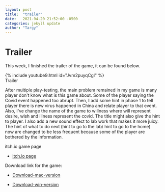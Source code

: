 ```yaml
---
layout: post
title:  "trailer"
date:   2021-04-20 21:52:00 -0500
categories: jekyll update
author: "Targy"
---
```


# Trailer

This week, I finished the trailer of the game, it can be found below.

{% include youtube9.html id="Jvm2puyqCgI" %}  
Trailer

After multiple play-testing, the main problem remained in my game is many player don't know what is this game about. Some of the player saying the Covid event happened too abrupt. Then, I add some hint in phase 1 to tell player there is new virus happened in China and relate player to that event. Also, I've change the name of the game to willness where will represent desire, wish and illness represent the covid. The title might also give the hint to player. I also add a new sound effect to lab work that makes it more juicy. The hint of what to do next (hint to go to the lab/ hint to go to the home) now are changed to be less frequent because some of the player are bothered by the information.

itch.io game page
* [itch.io page](https://targyfeng.itch.io/deep-exploration)


Download link for the game:
* [Download-mac-version](https://drive.google.com/file/d/1QN1ozwcRbm5Yu8kDygjmYfh3Rs8D_D4Y/view?usp=sharing)

* [Download-win-version](https://drive.google.com/file/d/1fUjUmlPh-rV3V2mRtGx72PRvi_4ct1ch/view?usp=sharing)
